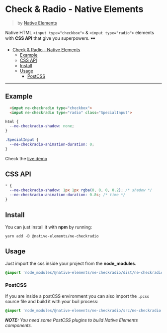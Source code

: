 # Check & Radio - Native Elements
> by [Native Elements](https://github.com/equinusocio/native-elements)

Native HTML `<input type="checkbox">` & `<input type="radio">` elements with **CSS API** that give you superpowers. 🕶

<!-- TOC -->

- [Check & Radio - Native Elements](#check--radio---native-elements)
  - [Example](#example)
  - [CSS API](#css-api)
  - [Install](#install)
  - [Usage](#usage)
    - [PostCSS](#postcss)

<!-- /TOC -->

---

## Example

```html
  <input ne-checkradio type="checkbox">
  <input ne-checkradio type="radio" class="SpecialInput">
```

```css
html {
  --ne-checkradio-shadow: none;
}

.SpecialInput {
  --ne-checkradio-animation-duration: 0;
}
```

Check the [live demo](https://ne-checkradio.stackblitz.io/)


## CSS API

```css
* {
  --ne-checkradio-shadow: 1px 1px rgba(0, 0, 0, 0.2); /* shadow */
  --ne-checkradio-animation-duration: 0.8s; /* time */
}
```

## Install

You can just install it with **npm** by running:
```
yarn add -D @native-elements/ne-checkradio
```


## Usage
Just import the css inside your project from the **node_modules**.
```css
@import 'node_modules/@native-elements/ne-checkradio/dist/ne-checkradio.css';
```

### PostCSS
If you are inside a postCSS environment you can also import the `.pcss` source file and build it with your buil process:
```css
@import 'node_modules/@native-elements/ne-checkradio/src/ne-checkradio.pcss';
```

_**NOTE:** You need some PostCSS plugins to build Native Elements components._